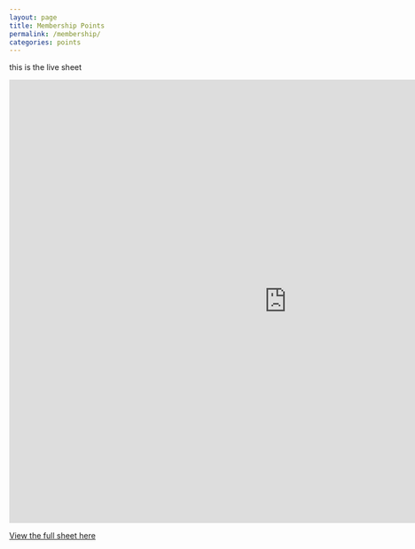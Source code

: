```yaml
---
layout: page
title: Membership Points
permalink: /membership/
categories: points
---
```



this is the live sheet

<iframe width="1000" height="800" frameborder="0" src="https://docs.google.com/spreadsheet/pub?key=0AgEq90G3cyD6dHN5YTlFZjRnb2tScHhEanVrR3RRZ3c&output=html&widget=true"></iframe>



<a href="https://docs.google.com/spreadsheet/ccc?key=0AgEq90G3cyD6dHN5YTlFZjRnb2tScHhEanVrR3RRZ3c&usp=sharing"> View the full sheet here </a>
